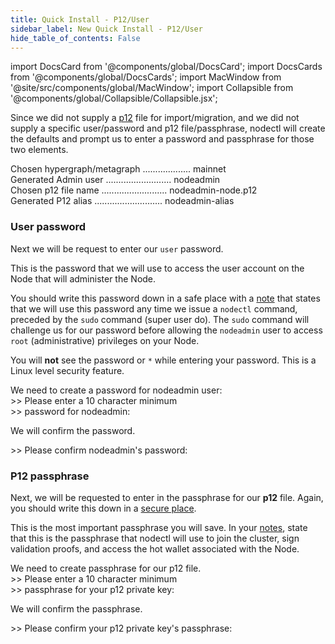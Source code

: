 ```yaml
---
title: Quick Install - P12/User
sidebar_label: New Quick Install - P12/User
hide_table_of_contents: False
---
```

<intro-end />

import DocsCard from '@components/global/DocsCard';
import DocsCards from '@components/global/DocsCards';
import MacWindow from '@site/src/components/global/MacWindow';
import Collapsible from '@components/global/Collapsible/Collapsible.jsx';

<head>
  <title>MainNet 2.0 Automation with nodectl</title>
  <meta
    name="description"
    content="nodectl new quick installation"
  />
</head>

Since we did not supply a [p12](/validate/validator/p12) file for import/migration, and we did not supply a specific user/password and p12 file/passphrase, nodectl will create the defaults and prompt us to enter a password and passphrase for those two elements.

<MacWindow>
  Chosen hypergraph/metagraph ................... mainnet<br />
  Generated Admin user .......................... nodeadmin<br />
  Chosen p12 file name .......................... nodeadmin-node.p12<br />
  Generated P12 alias ........................... nodeadmin-alias<br />
</MacWindow>

### User password

Next we will be request to enter our `user` password.  

This is the password that we will use to access the user account on the Node that will administer the Node.  

You should write this password down in a safe place with a [note](/validate/resources/nodectlNotes) that states that we will use this password any time we issue a `nodectl` command, preceded by the `sudo` command (super user do). The `sudo` command will challenge us for our password before allowing the `nodeadmin` user to access `root` (administrative) privileges on your Node.

You will **not** see the password or `*` while entering your password.  This is a Linux level security feature.

<MacWindow>
  We need to create a password for nodeadmin user:<br />
>> Please enter a 10 character minimum<br />
>> password for nodeadmin:<br /> 
</MacWindow>

We will confirm the password.

<MacWindow>
>> Please confirm nodeadmin's password: <br /> 
</MacWindow>

### P12 passphrase

Next, we will be requested to enter in the passphrase for our **p12** file.  Again, you should write this down in a [secure place](/validate/resources/nodectlNotes).  

This is the most important passphrase you will save.  In your [notes](/validate/resources/nodectlNotes), state that this is the passphrase that nodectl will use to join the cluster, sign validation proofs, and access the hot wallet associated with the Node.

<MacWindow>
We need to create passphrase for our p12 file.<br />
>> Please enter a 10 character minimum<br />
>> passphrase for your p12 private key:<br />
</MacWindow>

We will confirm the passphrase.

<MacWindow>
>> Please confirm your p12 private key's passphrase:<br />
</MacWindow>


        


